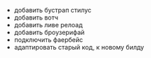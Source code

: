 - добавить бустрап стилус
- добавить вотч
- добавить ливе релоад
- добавить броузерифай
- подключить фаербейс
- адаптировать старый код, к новому билду
